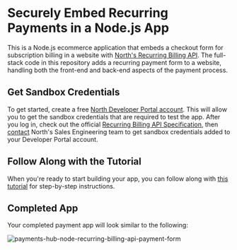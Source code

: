 # Securely Embed Recurring Payments in a Node.js App

This is a Node.js ecommerce application that embeds a checkout form for subscription billing in a website with [North's Recurring Billing API](https://developer.north.com/products/online/recurring-billing-api). The full-stack code in this repository adds a recurring payment form to a website, handling both the front-end and back-end aspects of the payment process.

## Get Sandbox Credentials

To get started, create a free [North Developer Portal account](https://developer.north.com/register). This will allow you to get the sandbox credentials that are required to test the app. After you log in, check out the official [Recurring Billing API Specification](https://developer.north.com/products/online/recurring-billing-api/api-spec/production/createandmanagesubscriptions), then [contact](https://developer.north.com/contact) North's Sales Engineering team to get sandbox credentials added to your Developer Portal account.

## Follow Along with the Tutorial

When you're ready to start building your app, you can follow along with [this tutorial](
https://developer.north.com/blog/tutorial-nodejs-recurring-billing-api) for step-by-step instructions.

## Completed App

Your completed payment app will look similar to the following:

![payments-hub-node-recurring-billing-api-payment-form](https://github.com/PaymentsHubDevelopers/PaymentsHub-Node-Recurring-Billing-API/assets/136620102/0cdf0e5b-ab23-4edb-b071-10cd1e4547d2)
